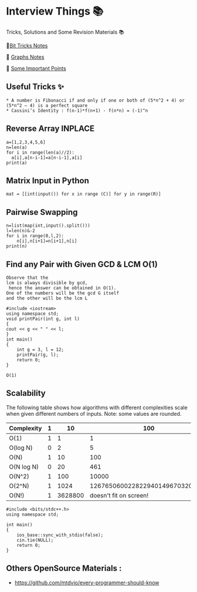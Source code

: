 # Interview Things :books:
Tricks, Solutions and Some Revision Materials  :books:

:notebook:[Bit Tricks Notes](https://github.com/mandiladitya/Programming-STUFF/blob/main/BIT_Tricks.md)

:blue_book: [Graphs Notes](https://github.com/mandiladitya/Programming-STUFF/blob/main/Graphs/Graphs.md)

:memo: [Some Important Points](https://github.com/mandiladitya/Preparation_Stuff/blob/main/SomePoints.md)

## Useful Tricks :sparkles:
```
* A number is Fibonacci if and only if one or both of (5*n^2 + 4) or (5*n^2 – 4) is a perfect square 
* Cassini’s Identity : f(n-1)*f(n+1) - f(n*n) = (-1)^n 
```
## Reverse Array INPLACE 
```
a=[1,2,3,4,5,6]
n=len(a)
for i in range(len(a)//2):
  a[i],a[n-i-1]=a[n-i-1],a[i]
print(a)
```
## Matrix Input in Python 
```
mat = [[int(input()) for x in range (C)] for y in range(R)]

```
## Pairwise Swapping 
```
n=list(map(int,input().split()))
l=len(n)&-2
for i in range(0,l,2):
    n[i],n[i+1]=n[i+1],n[i]
print(n)
```
## Find any Pair with Given GCD & LCM O(1)
```
Observe that the 
lcm is always divisible by gcd,
 hence the answer can be obtained in O(1). 
One of the numbers will be the gcd G itself 
and the other will be the lcm L

#include <iostream> 
using namespace std; 
void printPair(int g, int l) 
{ 
cout << g << " " << l; 
} 
int main() 
{ 
    int g = 3, l = 12; 
    printPair(g, l); 
    return 0; 
} 

O(1)
```
## Scalability
The following table shows how algorithms with different complexities scale when given different numbers of inputs. Note: some values are rounded.

|Complexity |1|10      |100  |
|-----------|-|--------|-----|
|O(1)       |1| 1      |1    |
|O(log N)   |0| 2      |5    |
|O(N)       |1|10      |100                            |
|O(N log N) |0|20      |461                            |
|O(N^2)     |1|100     |10000                          | 
|O(2^N)     |1|1024    |1267650600228229401496703205376|       
|O(N!)      |1|3628800 |doesn't fit on screen! |

```
#include <bits/stdc++.h>
using namespace std;

int main()
{
    ios_base::sync_with_stdio(false);
    cin.tie(NULL);
    return 0;
}
```
## Others OpenSource Materials :
* https://github.com/mtdvio/every-programmer-should-know
